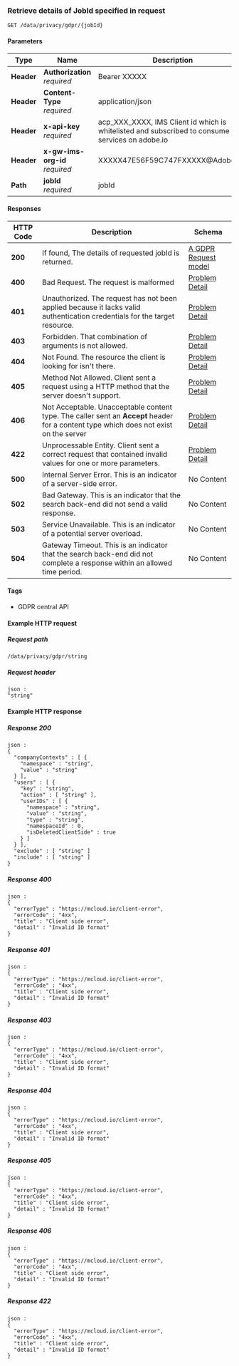 
<a name="getstatus"></a>
### Retrieve details of JobId specified in request
```
GET /data/privacy/gdpr/{jobId}
```


#### Parameters

|Type|Name|Description|Schema|
|---|---|---|---|
|**Header**|**Authorization**  <br>*required*|Bearer XXXXX|string|
|**Header**|**Content-Type**  <br>*required*|application/json|string|
|**Header**|**x-api-key**  <br>*required*|acp_XXX_XXXX, IMS Client id which is whitelisted and subscribed to consume services on adobe.io|string|
|**Header**|**x-gw-ims-org-id**  <br>*required*|XXXXX47E56F59C747FXXXXX@AdobeOrg|string|
|**Path**|**jobId**  <br>*required*|jobId|string|


#### Responses

|HTTP Code|Description|Schema|
|---|---|---|
|**200**|If found, The details of requested jobId is returned.|[A GDPR Request model](../definitions/A_GDPR_Request_model.md#a-gdpr-request-model)|
|**400**|Bad Request. The request is malformed|[Problem Detail](../definitions/Problem_Detail.md#problem-detail)|
|**401**|Unauthorized. The request has not been applied because it  lacks valid authentication credentials for the target resource.|[Problem Detail](../definitions/Problem_Detail.md#problem-detail)|
|**403**|Forbidden. That combination of arguments is not allowed.|[Problem Detail](../definitions/Problem_Detail.md#problem-detail)|
|**404**|Not Found. The resource the client is looking for isn't there.|[Problem Detail](../definitions/Problem_Detail.md#problem-detail)|
|**405**|Method Not Allowed. Client sent a request using a HTTP method that the server doesn't support.|[Problem Detail](../definitions/Problem_Detail.md#problem-detail)|
|**406**|Not Acceptable. Unacceptable content type. The caller sent an <b>Accept</b> header for a content type which does not exist on the server|[Problem Detail](../definitions/Problem_Detail.md#problem-detail)|
|**422**|Unprocessable Entity. Client sent a correct request that contained invalid values for one or more parameters.|[Problem Detail](../definitions/Problem_Detail.md#problem-detail)|
|**500**|Internal Server Error. This is an indicator of a server-side error.|No Content|
|**502**|Bad Gateway. This is an indicator that the search back-end did not send a valid response.|No Content|
|**503**|Service Unavailable. This is an indicator of a potential server overload.|No Content|
|**504**|Gateway Timeout. This is an indicator that the search back-end did not complete a response within an allowed time period.|No Content|


#### Tags

* GDPR central API


#### Example HTTP request

##### Request path
```
/data/privacy/gdpr/string
```


##### Request header
```
json :
"string"
```


#### Example HTTP response

##### Response 200
```
json :
{
  "companyContexts" : [ {
    "namespace" : "string",
    "value" : "string"
  } ],
  "users" : [ {
    "key" : "string",
    "action" : [ "string" ],
    "userIDs" : [ {
      "namespace" : "string",
      "value" : "string",
      "type" : "string",
      "namespaceId" : 0,
      "isDeletedClientSide" : true
    } ]
  } ],
  "exclude" : [ "string" ]
  "include" : [ "string" ]
}
```


##### Response 400
```
json :
{
  "errorType" : "https://mcloud.io/client-error",
  "errorCode" : "4xx",
  "title" : "Client side error",
  "detail" : "Invalid ID format"
}
```


##### Response 401
```
json :
{
  "errorType" : "https://mcloud.io/client-error",
  "errorCode" : "4xx",
  "title" : "Client side error",
  "detail" : "Invalid ID format"
}
```


##### Response 403
```
json :
{
  "errorType" : "https://mcloud.io/client-error",
  "errorCode" : "4xx",
  "title" : "Client side error",
  "detail" : "Invalid ID format"
}
```


##### Response 404
```
json :
{
  "errorType" : "https://mcloud.io/client-error",
  "errorCode" : "4xx",
  "title" : "Client side error",
  "detail" : "Invalid ID format"
}
```


##### Response 405
```
json :
{
  "errorType" : "https://mcloud.io/client-error",
  "errorCode" : "4xx",
  "title" : "Client side error",
  "detail" : "Invalid ID format"
}
```


##### Response 406
```
json :
{
  "errorType" : "https://mcloud.io/client-error",
  "errorCode" : "4xx",
  "title" : "Client side error",
  "detail" : "Invalid ID format"
}
```


##### Response 422
```
json :
{
  "errorType" : "https://mcloud.io/client-error",
  "errorCode" : "4xx",
  "title" : "Client side error",
  "detail" : "Invalid ID format"
}
```



